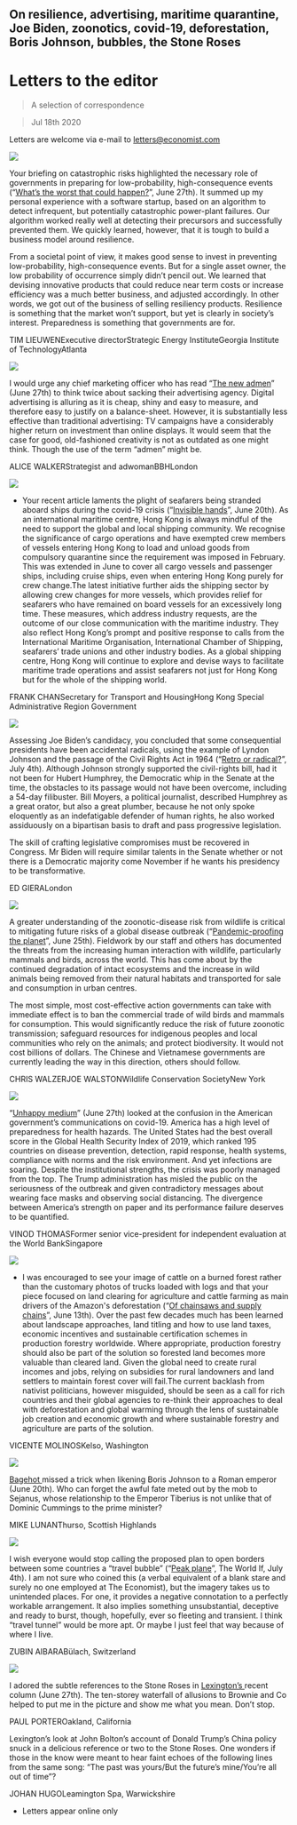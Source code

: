 ## On resilience, advertising, maritime quarantine, Joe Biden, zoonotics, covid-19, deforestation, Boris Johnson, bubbles, the Stone Roses

# Letters to the editor

> A selection of correspondence

> Jul 18th 2020

Letters are welcome via e-mail to [letters@economist.com](https://www.economist.com/mailto:letters@economist.com)

![](./images/20200627_FBD001.jpg)

Your briefing on catastrophic risks highlighted the necessary role of governments in preparing for low-probability, high-consequence events (“[What’s the worst that could happen?](https://www.economist.com//briefing/2020/06/25/the-world-should-think-better-about-catastrophic-and-existential-risks)”, June 27th). It summed up my personal experience with a software startup, based on an algorithm to detect infrequent, but potentially catastrophic power-plant failures. Our algorithm worked really well at detecting their precursors and successfully prevented them. We quickly learned, however, that it is tough to build a business model around resilience.

From a societal point of view, it makes good sense to invest in preventing low-probability, high-consequence events. But for a single asset owner, the low probability of occurrence simply didn’t pencil out. We learned that devising innovative products that could reduce near term costs or increase efficiency was a much better business, and adjusted accordingly. In other words, we got out of the business of selling resiliency products. Resilience is something that the market won’t support, but yet is clearly in society’s interest. Preparedness is something that governments are for.

TIM LIEUWENExecutive directorStrategic Energy InstituteGeorgia Institute of TechnologyAtlanta

![](./images/20200627_WBD002.jpg)

I would urge any chief marketing officer who has read “[The new admen](https://www.economist.com//business/2020/06/27/the-advertising-business-is-becoming-less-cyclical-and-more-concentrated)” (June 27th) to think twice about sacking their advertising agency. Digital advertising is alluring as it is cheap, shiny and easy to measure, and therefore easy to justify on a balance-sheet. However, it is substantially less effective than traditional advertising: TV campaigns have a considerably higher return on investment than online displays. It would seem that the case for good, old-fashioned creativity is not as outdated as one might think. Though the use of the term “admen” might be.

ALICE WALKERStrategist and adwomanBBHLondon

![](./images/20200620_LDP003.jpg)

* Your recent article laments the plight of seafarers being stranded aboard ships during the covid-19 crisis (“[Invisible hands](https://www.economist.com//leaders/2020/06/20/cargo-ship-crews-are-stuck-at-sea)”, June 20th). As an international maritime centre, Hong Kong is always mindful of the need to support the global and local shipping community. We recognise the significance of cargo operations and have exempted crew members of vessels entering Hong Kong to load and unload goods from compulsory quarantine since the requirement was imposed in February. This was extended in June to cover all cargo vessels and passenger ships, including cruise ships, even when entering Hong Kong purely for crew change.The latest initiative further aids the shipping sector by allowing crew changes for more vessels, which provides relief for seafarers who have remained on board vessels for an excessively long time. These measures, which address industry requests, are the outcome of our close communication with the maritime industry. They also reflect Hong Kong’s prompt and positive response to calls from the International Maritime Organisation, International Chamber of Shipping, seafarers’ trade unions and other industry bodies. As a global shipping centre, Hong Kong will continue to explore and devise ways to facilitate maritime trade operations and assist seafarers not just for Hong Kong but for the whole of the shipping world.

FRANK CHANSecretary for Transport and HousingHong Kong Special Administrative Region Government

![](./images/20200704_LDD001.jpg)

Assessing Joe Biden’s candidacy, you concluded that some consequential presidents have been accidental radicals, using the example of Lyndon Johnson and the passage of the Civil Rights Act in 1964 (“[Retro or radical?](https://www.economist.com//leaders/2020/07/02/why-joe-bidens-instinctive-caution-makes-real-change-possible)”, July 4th). Although Johnson strongly supported the civil-rights bill, had it not been for Hubert Humphrey, the Democratic whip in the Senate at the time, the obstacles to its passage would not have been overcome, including a 54-day filibuster. Bill Moyers, a political journalist, described Humphrey as a great orator, but also a great plumber, because he not only spoke eloquently as an indefatigable defender of human rights, he also worked assiduously on a bipartisan basis to draft and pass progressive legislation.

The skill of crafting legislative compromises must be recovered in Congress. Mr Biden will require similar talents in the Senate whether or not there is a Democratic majority come November if he wants his presidency to be transformative.

ED GIERALondon

![](./images/20200627_STD001_0.jpg)

A greater understanding of the zoonotic-disease risk from wildlife is critical to mitigating future risks of a global disease outbreak (“[Pandemic-proofing the planet](https://www.economist.com//science-and-technology/2020/06/25/pandemic-proofing-the-planet)”, June 25th). Fieldwork by our staff and others has documented the threats from the increasing human interaction with wildlife, particularly mammals and birds, across the world. This has come about by the continued degradation of intact ecosystems and the increase in wild animals being removed from their natural habitats and transported for sale and consumption in urban centres.

The most simple, most cost-effective action governments can take with immediate effect is to ban the commercial trade of wild birds and mammals for consumption. This would significantly reduce the risk of future zoonotic transmission; safeguard resources for indigenous peoples and local communities who rely on the animals; and protect biodiversity. It would not cost billions of dollars. The Chinese and Vietnamese governments are currently leading the way in this direction, others should follow.

CHRIS WALZERJOE WALSTONWildlife Conservation SocietyNew York

![](./images/20200627_USP505_0.jpg)

“[Unhappy medium](https://www.economist.com//united-states/2020/06/27/decoding-the-confusing-messages-of-the-coronavirus-epidemic-in-america)” (June 27th) looked at the confusion in the American government’s communications on covid-19. America has a high level of preparedness for health hazards. The United States had the best overall score in the Global Health Security Index of 2019, which ranked 195 countries on disease prevention, detection, rapid response, health systems, compliance with norms and the risk environment. And yet infections are soaring. Despite the institutional strengths, the crisis was poorly managed from the top. The Trump administration has misled the public on the seriousness of the outbreak and given contradictory messages about wearing face masks and observing social distancing. The divergence between America’s strength on paper and its performance failure deserves to be quantified.

VINOD THOMASFormer senior vice-president for independent evaluation at the World BankSingapore

![](./images/20200613_AMP004.jpg)

* I was encouraged to see your image of cattle on a burned forest rather than the customary photos of trucks loaded with logs and that your piece focused on land clearing for agriculture and cattle farming as main drivers of the Amazon's deforestation (“[Of chainsaws and supply chains](https://www.economist.com//the-americas/2020/06/11/how-big-beef-and-soya-firms-can-stop-deforestation)”, June 13th). Over the past few decades much has been learned about landscape approaches, land titling and how to use land taxes, economic incentives and sustainable certification schemes in production forestry worldwide. Where appropriate, production forestry should also be part of the solution so forested land becomes more valuable than cleared land. Given the global need to create rural incomes and jobs, relying on subsidies for rural landowners and land settlers to maintain forest cover will fail.The current backlash from nativist politicians, however misguided, should be seen as a call for rich countries and their global agencies to re-think their approaches to deal with deforestation and global warming through the lens of sustainable job creation and economic growth and where sustainable forestry and agriculture are parts of the solution.

VICENTE MOLINOSKelso, Washington

![](./images/20200620_BRD000_0.jpg)

[Bagehot ](https://www.economist.com//britain/2020/06/20/boris-johnson-loses-his-grip)missed a trick when likening Boris Johnson to a Roman emperor (June 20th). Who can forget the awful fate meted out by the mob to Sejanus, whose relationship to the Emperor Tiberius is not unlike that of Dominic Cummings to the prime minister?

MIKE LUNANThurso, Scottish Highlands

![](./images/20200704_WID006.jpg)

I wish everyone would stop calling the proposed plan to open borders between some countries a “travel bubble” (“[Peak plane](https://www.economist.com//the-world-if/2020/07/04/what-if-aviation-doesnt-recover-from-covid-19)”, The World If, July 4th). I am not sure who coined this (a verbal equivalent of a blank stare and surely no one employed at The Economist), but the imagery takes us to unintended places. For one, it provides a negative connotation to a perfectly workable arrangement. It also implies something unsubstantial, deceptive and ready to burst, though, hopefully, ever so fleeting and transient. I think “travel tunnel” would be more apt. Or maybe I just feel that way because of where I live.

ZUBIN AIBARABülach, Switzerland

![](./images/20200627_USD000.jpg)

I adored the subtle references to the Stone Roses in [Lexington’s ](https://www.economist.com//united-states/2020/06/27/is-donald-trump-tough-on-china)recent column (June 27th). The ten-storey waterfall of allusions to Brownie and Co helped to put me in the picture and show me what you mean. Don’t stop.

PAUL PORTEROakland, California

Lexington’s look at John Bolton’s account of Donald Trump’s China policy snuck in a delicious reference or two to the Stone Roses. One wonders if those in the know were meant to hear faint echoes of the following lines from the same song: “The past was yours/But the future’s mine/You’re all out of time”?

JOHAN HUGOLeamington Spa, Warwickshire

* Letters appear online only
